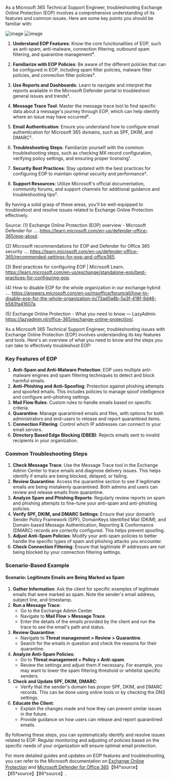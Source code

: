 As a Microsoft 365 Technical Support Engineer, troubleshooting Exchange Online Protection (EOP) involves a comprehensive understanding of its features and common issues. Here are some key points you should be familiar with:

![image](https://github.com/rafid29mehda/M365-Troubleshooting/assets/71279591/fcc28e28-a708-45f5-846d-adb07868be10)
![image](https://github.com/rafid29mehda/M365-Troubleshooting/assets/71279591/08def531-9e42-4753-bd22-2a730a0838b5)



1. **Understand EOP Features**: Know the core functionalities of EOP, such as anti-spam, anti-malware, connection filtering, outbound spam filtering, and quarantine management⁴.

2. **Familiarize with EOP Policies**: Be aware of the different policies that can be configured in EOP, including spam filter policies, malware filter policies, and connection filter policies⁵.

3. **Use Reports and Dashboards**: Learn to navigate and interpret the reports available in the Microsoft Defender portal to troubleshoot general issues and trends².

4. **Message Trace Tool**: Master the message trace tool to find specific data about a message's journey through EOP, which can help identify where an issue may have occurred².

5. **Email Authentication**: Ensure you understand how to configure email authentication for Microsoft 365 domains, such as SPF, DKIM, and DMARC².

6. **Troubleshooting Steps**: Familiarize yourself with the common troubleshooting steps, such as checking MX record configuration, verifying policy settings, and ensuring proper licensing¹.

7. **Security Best Practices**: Stay updated with the best practices for configuring EOP to maintain optimal security and performance².

8. **Support Resources**: Utilize Microsoft's official documentation, community forums, and support channels for additional guidance and troubleshooting tips².

By having a solid grasp of these areas, you'll be well-equipped to troubleshoot and resolve issues related to Exchange Online Protection effectively.

Source: 
(1) Exchange Online Protection (EOP) overview - Microsoft Defender for .... https://learn.microsoft.com/en-us/defender-office-365/eop-about.

(2) Microsoft recommendations for EOP and Defender for Office 365 security .... https://learn.microsoft.com/en-us/defender-office-365/recommended-settings-for-eop-and-office365.

(3) Best practices for configuring EOP | Microsoft Learn. https://learn.microsoft.com/en-us/exchange/standalone-eop/best-practices-for-configuring-eop.

(4) How to disable EOP for the whole organization in our exchange hybrid .... https://answers.microsoft.com/en-us/msoffice/forum/all/how-to-disable-eop-for-the-whole-organization-in/73ad0a8b-5a3f-418f-9d46-b583fa41607a.

(5) Exchange Online Protection - What you need to know — LazyAdmin. https://lazyadmin.nl/office-365/exchange-online-protection/.

As a Microsoft 365 Technical Support Engineer, troubleshooting issues with Exchange Online Protection (EOP) involves understanding its key features and tools. Here's an overview of what you need to know and the steps you can take to effectively troubleshoot EOP:

### Key Features of EOP
1. **Anti-Spam and Anti-Malware Protection**: EOP uses multiple anti-malware engines and spam filtering techniques to detect and block harmful emails.
2. **Anti-Phishing and Anti-Spoofing**: Protection against phishing attempts and spoofed emails. This includes policies to manage spoof intelligence and configure anti-phishing settings.
3. **Mail Flow Rules**: Custom rules to handle emails based on specific criteria.
4. **Quarantine**: Manage quarantined emails and files, with options for both administrators and end-users to release and report quarantined items.
5. **Connection Filtering**: Control which IP addresses can connect to your email servers.
6. **Directory Based Edge Blocking (DBEB)**: Rejects emails sent to invalid recipients in your organization.

### Common Troubleshooting Steps
1. **Check Message Trace**: Use the Message Trace tool in the Exchange Admin Center to trace emails and diagnose delivery issues. This helps identify if emails are being blocked, delayed, or failing.
2. **Review Quarantine**: Access the quarantine section to see if legitimate emails are being mistakenly quarantined. Both admins and users can review and release emails from quarantine.
3. **Analyze Spam and Phishing Reports**: Regularly review reports on spam and phishing attempts to fine-tune your anti-spam and anti-phishing policies.
4. **Verify SPF, DKIM, and DMARC Settings**: Ensure that your domain’s Sender Policy Framework (SPF), DomainKeys Identified Mail (DKIM), and Domain-based Message Authentication, Reporting & Conformance (DMARC) records are correctly configured. This helps prevent spoofing.
5. **Adjust Anti-Spam Policies**: Modify your anti-spam policies to better handle the specific types of spam and phishing attacks you encounter.
6. **Check Connection Filtering**: Ensure that legitimate IP addresses are not being blocked by your connection filtering settings.

### Scenario-Based Example
#### Scenario: Legitimate Emails are Being Marked as Spam

1. **Gather Information**: Ask the client for specific examples of legitimate emails that were marked as spam. Note the sender's email address, subject line, and timestamp.
2. **Run a Message Trace**:
   - Go to the Exchange Admin Center.
   - Navigate to **Mail Flow > Message Trace**.
   - Enter the details of the emails provided by the client and run the trace to see the email's path and status.
3. **Review Quarantine**:
   - Navigate to **Threat management > Review > Quarantine**.
   - Search for the emails in question and check the reasons for their quarantine.
4. **Analyze Anti-Spam Policies**:
   - Go to **Threat management > Policy > Anti-spam**.
   - Review the settings and adjust them if necessary. For example, you may want to lower the spam filtering threshold or whitelist specific senders.
5. **Check and Update SPF, DKIM, DMARC**:
   - Verify that the sender's domain has proper SPF, DKIM, and DMARC records. This can be done using online tools or by checking the DNS settings.
6. **Educate the Client**:
   - Explain the changes made and how they can prevent similar issues in the future.
   - Provide guidance on how users can release and report quarantined emails.

By following these steps, you can systematically identify and resolve issues related to EOP. Regular monitoring and adjusting of policies based on the specific needs of your organization will ensure optimal email protection.

For more detailed guides and updates on EOP features and troubleshooting, you can refer to the Microsoft documentation on [Exchange Online Protection](https://learn.microsoft.com/en-us/microsoft-365/security/office-365-security/exchange-online-protection-overview?view=o365-worldwide) and [Microsoft Defender for Office 365](https://learn.microsoft.com/en-us/microsoft-365/security/office-365-security/defender-for-office-365?view=o365-worldwide)【84†source】【85†source】【86†source】.
